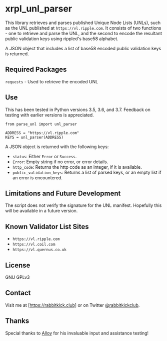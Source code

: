 # xrpl_unl_parser
This library retrieves and parses published Unique Node Lists (UNLs), such as the UNL published at `https://vl.ripple.com`. It consists of two functions - one to retrieve and parse the UNL, and the second to encode the resultant public validation keys using rippled's base58 alphabet.

A JSON object that includes a list of  base58 encoded public validation keys is returned.

## Required Packages
`requests` - Used to retrieve the encoded UNL

## Use
This has been tested in Python versions 3.5, 3.6, and 3.7. Feedback on testing with earlier versions is appreciated.
```
from parse_unl import unl_parser

ADDRESS = "https://vl.ripple.com"
KEYS = unl_parser(ADDRESS)
```

A JSON object is returned with the following keys:
- `status`: Either `Error` or `Success`.
- `Error`: Empty string if no error, or error details.
- `http_code`: Returns the http code as an integer, if it is available.
- `public_validation_keys`: Returns a list of parsed keys, or an empty list if an error is encountered.

## Limitations and Future Development
The script does not verify the signature for the UNL manifest. Hopefully this will be available in a future version.

## Known Validator List Sites
- `https://vl.ripple.com`
- `https://vl.coil.com`
- `https://vl.quernus.co.uk`

## License
GNU GPLv3

## Contact
Visit me at [https://rabbitkick.club] or on Twitter [@rabbitkickclub].

## Thanks
Special thanks to [Alloy] for his invaluable input and assistance testing!


[https://rabbitkick.club]:https://rabbitkick.club
[@rabbitkickclub]:https://twitter.com/rabbitkickclub
[Alloy]:https://twitter.com/alloynetworks
